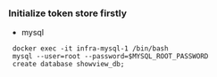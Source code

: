 ### Initialize token store firstly

- mysql
```
 docker exec -it infra-mysql-1 /bin/bash
 mysql --user=root --password=$MYSQL_ROOT_PASSWORD
 create database showview_db;
```
